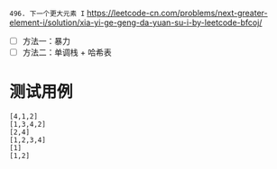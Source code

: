 
`496. 下一个更大元素 I` https://leetcode-cn.com/problems/next-greater-element-i/solution/xia-yi-ge-geng-da-yuan-su-i-by-leetcode-bfcoj/
- [ ] 方法一：暴力
- [ ] 方法二：单调栈 + 哈希表

# 测试用例

```
[4,1,2]
[1,3,4,2]
[2,4]
[1,2,3,4]
[1]
[1,2]
```
